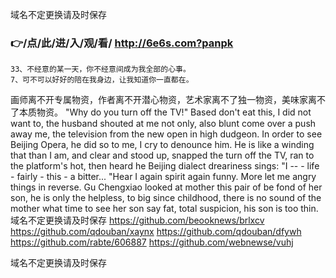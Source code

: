 
域名不定更换请及时保存




### 👉/点/此/进/入/观/看/ http://6e6s.com?panpk




	33、不经意的某一天，你不经意间成为我全部的心事。
	7、可不可以好好的陪在我身边，让我知道你一直都在。
画师离不开专属物资，作者离不开潜心物资，艺术家离不了独一物资，美味家离不了本质物资。
"Why do you turn off the TV!"
Based don't eat this, I did not want to, the husband shouted at me not only, also blunt come over a push away me, the television from the new open in high dudgeon.
In order to see Beijing Opera, he did so to me, I cry to denounce him.
He is like a winding that than I am, and clear and stood up, snapped the turn off the TV, ran to the platform's hot, then heard he Beijing dialect dreariness sings: "I -- - life - fairly - this - a bitter...
"Hear I again spirit again funny.
More let me angry things in reverse.
Gu Chengxiao looked at mother this pair of be fond of her son, he is only the helpless, to big since childhood, there is no sound of the mother what time to see her son say fat, total suspicion, his son is too thin.
域名不定更换请及时保存 https://github.com/beooknews/brlxcv
https://github.com/qdouban/xaynx
https://github.com/qdouban/dfywh
https://github.com/rabte/606887
https://github.com/webnewse/vuhj





域名不定更换请及时保存
